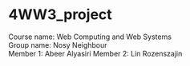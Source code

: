 # 4WW3_project  
Course name: Web Computing and Web Systems  
Group name: Nosy Neighbour  
Member 1: Abeer Alyasiri
Member 2: Lin Rozenszajin  
